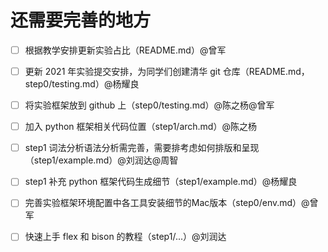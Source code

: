 # 还需要完善的地方

- [ ] 根据教学安排更新实验占比（README.md）@曾军
- [ ] 更新 2021 年实验提交安排，为同学们创建清华 git 仓库（README.md，step0/testing.md）@杨耀良
- [ ] 将实验框架放到 github 上（step0/testing.md）@陈之杨@曾军
- [ ] 加入 python 框架相关代码位置（step1/arch.md）@陈之杨
- [ ] step1 词法分析语法分析需完善，需要排考虑如何排版和呈现（step1/example.md）@刘润达@周智
- [ ] step1 补充 python 框架代码生成细节（step1/example.md）@杨耀良 
- [ ] 完善实验框架环境配置中各工具安装细节的Mac版本（step0/env.md）@曾军
- [ ] 快速上手 flex 和 bison 的教程（step1/...）@刘润达

